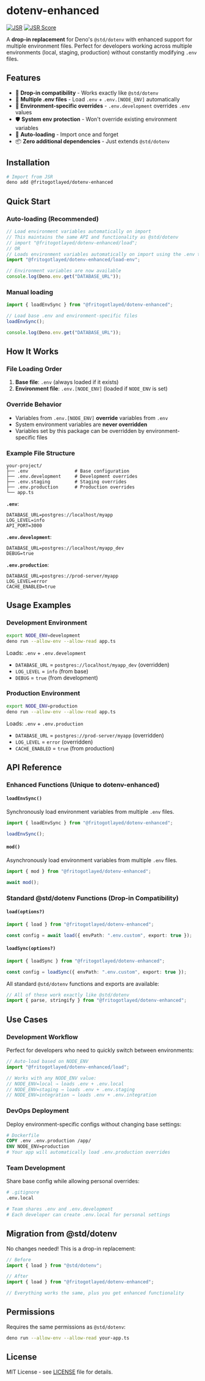 # dotenv-enhanced

[![JSR](https://jsr.io/badges/@fritogotlayed/dotenv-enhanced)](https://jsr.io/@fritogotlayed/dotenv-enhanced)
[![JSR Score](https://jsr.io/badges/@fritogotlayed/dotenv-enhanced/score)](https://jsr.io/@fritogotlayed/dotenv-enhanced)

A **drop-in replacement** for Deno's `@std/dotenv` with enhanced support for
multiple environment files. Perfect for developers working across multiple
environments (local, staging, production) without constantly modifying `.env`
files.

## Features

- 🔄 **Drop-in compatibility** - Works exactly like `@std/dotenv`
- 📁 **Multiple .env files** - Load `.env` + `.env.[NODE_ENV]` automatically
- 🎯 **Environment-specific overrides** - `.env.development` overrides `.env`
  values
- 🛡️ **System env protection** - Won't override existing environment variables
- 🚀 **Auto-loading** - Import once and forget
- 📦 **Zero additional dependencies** - Just extends `@std/dotenv`

## Installation

```bash
# Import from JSR
deno add @fritogotlayed/dotenv-enhanced
```

## Quick Start

### Auto-loading (Recommended)

```typescript
// Load environment variables automatically on import
// This maintains the same API and functionality as @std/dotenv
// import "@fritogotlayed/dotenv-enhanced/load";
// OR
// Loads environment variables automatically on import using the .env then .env.[NODE_ENV] files as described below
import "@fritogotlayed/dotenv-enhanced/load-env";

// Environment variables are now available
console.log(Deno.env.get("DATABASE_URL"));
```

### Manual loading

```typescript
import { loadEnvSync } from "@fritogotlayed/dotenv-enhanced";

// Load base .env and environment-specific files
loadEnvSync();

console.log(Deno.env.get("DATABASE_URL"));
```

## How It Works

### File Loading Order

1. **Base file**: `.env` (always loaded if it exists)
2. **Environment file**: `.env.[NODE_ENV]` (loaded if `NODE_ENV` is set)

### Override Behavior

- Variables from `.env.[NODE_ENV]` **override** variables from `.env`
- System environment variables are **never overridden**
- Variables set by this package can be overridden by environment-specific files

### Example File Structure

```
your-project/
├── .env                 # Base configuration
├── .env.development     # Development overrides
├── .env.staging         # Staging overrides
├── .env.production      # Production overrides
└── app.ts
```

**`.env`**:

```env
DATABASE_URL=postgres://localhost/myapp
LOG_LEVEL=info
API_PORT=3000
```

**`.env.development`**:

```env
DATABASE_URL=postgres://localhost/myapp_dev
DEBUG=true
```

**`.env.production`**:

```env
DATABASE_URL=postgres://prod-server/myapp
LOG_LEVEL=error
CACHE_ENABLED=true
```

## Usage Examples

### Development Environment

```bash
export NODE_ENV=development
deno run --allow-env --allow-read app.ts
```

Loads: `.env` + `.env.development`

- `DATABASE_URL` = `postgres://localhost/myapp_dev` (overridden)
- `LOG_LEVEL` = `info` (from base)
- `DEBUG` = `true` (from development)

### Production Environment

```bash
export NODE_ENV=production
deno run --allow-env --allow-read app.ts
```

Loads: `.env` + `.env.production`

- `DATABASE_URL` = `postgres://prod-server/myapp` (overridden)
- `LOG_LEVEL` = `error` (overridden)
- `CACHE_ENABLED` = `true` (from production)

## API Reference

### Enhanced Functions (Unique to dotenv-enhanced)

#### `loadEnvSync()`

Synchronously load environment variables from multiple `.env` files.

```typescript
import { loadEnvSync } from "@fritogotlayed/dotenv-enhanced";

loadEnvSync();
```

#### `mod()`

Asynchronously load environment variables from multiple `.env` files.

```typescript
import { mod } from "@fritogotlayed/dotenv-enhanced";

await mod();
```

### Standard @std/dotenv Functions (Drop-in Compatibility)

#### `load(options?)`

```typescript
import { load } from "@fritogotlayed/dotenv-enhanced";

const config = await load({ envPath: ".env.custom", export: true });
```

#### `loadSync(options?)`

```typescript
import { loadSync } from "@fritogotlayed/dotenv-enhanced";

const config = loadSync({ envPath: ".env.custom", export: true });
```

All standard `@std/dotenv` functions and exports are available:

```typescript
// All of these work exactly like @std/dotenv
import { parse, stringify } from "@fritogotlayed/dotenv-enhanced";
```

## Use Cases

### Development Workflow

Perfect for developers who need to quickly switch between environments:

```typescript
// Auto-load based on NODE_ENV
import "@fritogotlayed/dotenv-enhanced/load";

// Works with any NODE_ENV value:
// NODE_ENV=local → loads .env + .env.local
// NODE_ENV=staging → loads .env + .env.staging
// NODE_ENV=integration → loads .env + .env.integration
```

### DevOps Deployment

Deploy environment-specific configs without changing base settings:

```dockerfile
# Dockerfile
COPY .env .env.production /app/
ENV NODE_ENV=production
# Your app will automatically load .env.production overrides
```

### Team Development

Share base config while allowing personal overrides:

```bash
# .gitignore
.env.local

# Team shares .env and .env.development
# Each developer can create .env.local for personal settings
```

## Migration from @std/dotenv

No changes needed! This is a drop-in replacement:

```typescript
// Before
import { load } from "@std/dotenv";

// After
import { load } from "@fritogotlayed/dotenv-enhanced";

// Everything works the same, plus you get enhanced functionality
```

## Permissions

Requires the same permissions as `@std/dotenv`:

```bash
deno run --allow-env --allow-read your-app.ts
```

## License

MIT License - see [LICENSE](LICENSE) file for details.
